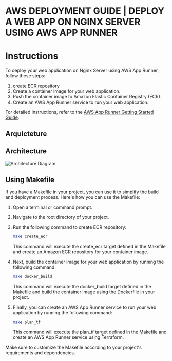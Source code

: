 AWS DEPLOYMENT GUIDE | DEPLOY A WEB APP ON NGINX SERVER USING AWS APP RUNNER
==================================================
# Instructions

To deploy your web application on Nginx Server using AWS App Runner, follow these steps:


1. create ECR repository
2. Create a container image for your web application.
3. Push the container image to Amazon Elastic Container Registry (ECR).
4. Create an AWS App Runner service to run your web application.

For detailed instructions, refer to the [AWS App Runner Getting Started Guide](https://aws.amazon.com/getting-started/guides/deploy-webapp-apprunner/?ref=gsrchandson).

## Arquicteture

## Architecture

![Architecture Diagram](aws-project\images\architecture.png)

## Using Makefile

If you have a Makefile in your project, you can use it to simplify the build and deployment process. Here's how you can use the Makefile:

1. Open a terminal or command prompt.
2. Navigate to the root directory of your project.
3. Run the following command to create ECR repository:

    ```bash
    make create_ecr
    ```

    This command will execute the create_ecr target defined in the Makefile and create an Amazon ECR repository for your container image.

4. Next, build the container image for your web application by running the following command:

    ```bash
    make docker_build
    ```

    This command will execute the docker_build target defined in the Makefile and build the container image using the Dockerfile in your project.

5. Finally, you can create an AWS App Runner service to run your web application by running the following command:

    ```bash
    make plan_tf
    ```

    This command will execute the plan_tf target defined in the Makefile and create an AWS App Runner service using Terraform.

Make sure to customize the Makefile according to your project's requirements and dependencies.




